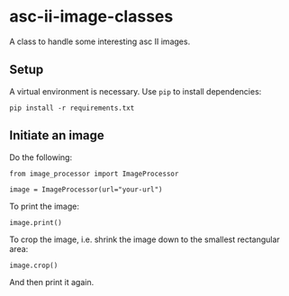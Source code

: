 # asc-ii-image-classes
A class to handle some interesting asc II images.



## Setup

A virtual environment is necessary. Use `pip` to install dependencies:

``pip install -r requirements.txt``

## Initiate an image

Do the following:

``from image_processor import ImageProcessor
``

``image = ImageProcessor(url="your-url")``


To print the image:

``image.print()``

To crop the image, i.e. shrink the image down to the smallest rectangular area:

``image.crop()``

And then print it again.


